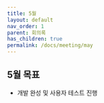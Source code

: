 ```yaml
---
title: 5월
layout: default
nav_order: 1
parent: 회의록
has_children: true
permalink: /docs/meeting/may
---
```


## 5월 목표

- 개발 완성 및 사용자 테스트 진행
